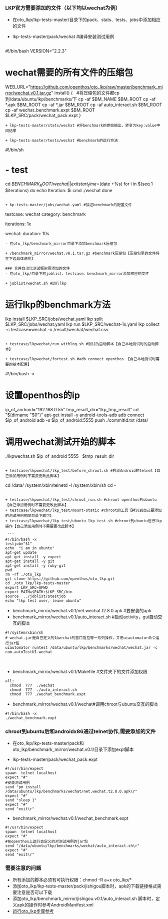 ### LKP官方需要添加的文件（以下均以wechat为例）
- 在oto_lkp/lkp-tests-master/目录下的pack、stats、tests、jobs中添加相应的文件
 
 + lkp-tests-master/pack/wechat #编译安装测试用例
 
   ```
  #!/bin/bash
  VERSION="2.2.3"
# wechat需要的所有文件的压缩包
WEB_URL="https://github.com/openthos/oto_lkp/raw/master/benchmark_mirror/wechat.v0.1.tar.gz"
install()
{  
#将压缩包的文件都cp到/data/ubuntu/lkp/benchmarks/下
cp  -af $BM_NAME  $BM_ROOT
cp -af *.apk $BM_ROOT
cp -af *.jar $BM_ROOT
cp -af  auto_interact.sh $BM_ROOT  
cp -af  wechat_benchmark.expt $BM_ROOT   
$LKP_SRC/pack/wechat_pack.expt
}
   ```
 + lkp-tests-master/stats/wechat #将benchmark的原始输出，转变为key:value中间结果
 
 + lkp-tests-master/tests/wechat #benchmark的运行方法
  
   ```
   #!/bin/sh
# - test
cd $BENCHMARK_ROOT/wechat || exit
start_time=$(date +%s)
for i in $(seq 1 $iterations)
do
	echo Iteration: $i
	cmd ./wechat
done
   ```
 
 + kp-tests-master/jobs/wechat.yaml #描述benchmark的配置文件
 
   ```
   testcase: wechat
category: benchmark

iterations: 1x

wechat:
  duration: 10s
   ```
- 在oto_lkp/benchmark_mirror目录下添加benchmark压缩包

 + /benchmark_mirror/wechat.v0.1.tar.gz #benchmark压缩包【压缩包里的文件将在下边具体说明】
 
### 合并自动化测试框架需添加的文件
- 在oto_lkp/目录下的joblist、testcase、benchmark_mirror添加相应的文件

 + joblist/wechat.sh #运行lkp
 
```
# 运行lkp的benchmark方法
lkp install $LKP_SRC/jobs/wechat.yaml
lkp split $LKP_SRC/jobs/wechat.yaml
lkp run $LKP_SRC/wechat-1x.yaml
lkp collect -c testcase=wechat -o /result/wechat/wechat.csv
  ```
 
 + testcase/lkpwechat/run_withlog.sh #测试的启动脚本【自己本地测试时的启动脚本】
  
 + testcase/lkpwechat/fortest.sh #adb connect openthos 【自己本地测试时需要的基本配置】
 
  ```
#!/bin/bash -x
# 设置openthos的ip
ip_of_android="192.168.0.55"
tmp_result_dir="lkp_tmp_result"
cd "$(dirname "$0")" 
apt-get install -y android-tools-adb
adb connect $ip_of_android
adb -s $ip_of_android:5555   push ./commitId.txt /data/
# 调用wechat测试开始的脚本
./lkpwechat.sh  $ip_of_android  5555   $tmp_result_dir
  ```
  
 + testcase/lkpwechat/lkp_test/before_chroot.sh #启动Android的telnet【自己添加用例时不需要更改此脚本】
 
  ```
cd /data/
/system/xbin/telnetd -l /system/xbin/sh
cd -
  ```
  
 + testcase/lkpwechat/lkp_test/chroot_run.sh #chroot openthos到ubuntu【自己添加用例时不需要更改此脚本】
 + testcase/lkpwechat/lkp_test/mount-static #chroot的工具【拷贝到自己要添加的测试用例相同目录下即可】
 + testcase/lkpwechat/lkp_test/ubuntu_lkp_test.sh #chroot到ubuntu进行lkp操作【自己添加用例时不需要更改此脚本】
 
  ```
#!/bin/bash -x
testjob="$1"
echo  "i am in ubuntu"
apt-get update
apt-get install -y expect
apt-get install -y git
apt-get install -y ruby-git
pwd
rm -rf ./oto_lkp
git clone https://github.com/openthos/oto_lkp.git
cd ./oto_lkp/lkp-tests-master
export LKP_SRC=$PWD
export PATH=$PATH:$LKP_SRC/bin
source  ../joblist/$testjob
echo "lkp test over, leave ubuntu"
  ```
 
 + benchmark_mirror/wechat.v0.1/net.wechat.t2.8.0.apk #要安装的apk
 + benchmark_mirror/wechat.v0.1/auto_interact.sh #启动activity，gui自动交互的脚本
 
  ```
#!/system/xbin/sh
# wechat.jar是自己定义的对wechat的窗口拖拉等一系列操作，并用uiautomator命令运行jar包
uiautomator runtest /data/ubuntu/lkp/benchmarks/wechat/wechat.jar -c com.autoTestUI.wechat
  ```
  
 + benchmark_mirror/wechat.v0.1/Makefile #文件夹下的文件添加权限
 
  ```
  all:
	chmod  777  ./wechat
	chmod  777  ./auto_interact.sh
	chmod  777 ./wechat_benchmark.expt
  ```
 
 + benchmark_mirror/wechat.v0.1/wechat#调用chroot与ubuntu交互的脚本
 
  ```
#!/bin/bash -x
./wechat_benchmark.expt
  ```

### chroot到ubuntu后和androidx86通过telnet协作,需要添加的文件
- 在oto_lkp/lkp-tests-master/pack和oto_lkp/benchmark_mirror/wechat.v0.1/目录下添加expt脚本
 
 + lkp-tests-master/pack/wechat_pack.expt
 
 ```
#!/usr/bin/expect
spawn  telnet localhost
expect "#"
#安装测试用例
send "pm install /data/ubuntu/lkp/benchmarks/wechat/net.wechat.t2.8.0.apk\r"
expect "#"
send "sleep 1"
expect "#"
send "exit\r"
 ```

+ benchmark_mirror/wechat.v0.1/wechat_benchmark.expt

 ```
 #!/usr/bin/expect
spawn  telnet localhost
expect "#"
#在openthos上运行自定义的对测试用例的jar包
send "/data/ubuntu/lkp/benchmarks/wechat/auto_interact.sh\r"
expect "#"
send "exit\r"
 ```
 
### 需要注意的问题
- 所有添加的脚本必须有可执行权限：chmod -R a+x oto_lkp/*
- 添加oto_lkp/lkp-tests-master/pack/jishigou脚本时，apk的下载链接格式需要注意是否可以下载
- 添加oto_lkp/benchmark_mirror/jishigou.v0.1/auto_interact.sh 脚本时，定义apk的操作时参考AndroidManifest.xml
- [运行oto_lkp步骤参考](https://github.com/openthos/oto_lkp/blob/master/README.md)
